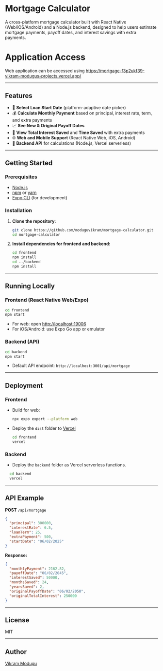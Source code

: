 # Mortgage Calculator

A cross-platform mortgage calculator built with React Native (Web/iOS/Android) and a Node.js backend, designed to help users estimate mortgage payments, payoff dates, and interest savings with extra payments.

# Application Access

Web application can be accessed using https://mortgage-f3p2ukf39-vikram-modugus-projects.vercel.app/

---

## Features

- 📅 **Select Loan Start Date** (platform-adaptive date picker)
- 💰 **Calculate Monthly Payment** based on principal, interest rate, term, and extra payments
- 📈 **See New & Original Payoff Dates**
- 💸 **View Total Interest Saved** and **Time Saved** with extra payments
- 🌐 **Web and Mobile Support** (React Native Web, iOS, Android)
- 🔗 **Backend API** for calculations (Node.js, Vercel serverless)

---

## Getting Started

### Prerequisites

- [Node.js](https://nodejs.org/)
- [npm](https://www.npmjs.com/) or [yarn](https://yarnpkg.com/)
- [Expo CLI](https://docs.expo.dev/get-started/installation/) (for development)

### Installation

1. **Clone the repository:**
   ```sh
   git clone https://github.com/moduguvikram/mortgage-calculator.git
   cd mortgage-calculator
   ```

2. **Install dependencies for frontend and backend:**
   ```sh
   cd frontend
   npm install
   cd ../backend
   npm install
   ```

---

## Running Locally

### Frontend (React Native Web/Expo)

```sh
cd frontend
npm start
```
- For web: open [http://localhost:19006](http://localhost:19006)
- For iOS/Android: use Expo Go app or emulator

### Backend (API)

```sh
cd backend
npm start
```
- Default API endpoint: `http://localhost:3001/api/mortgage`

---

## Deployment

### Frontend

- Build for web:
  ```sh
  npx expo export --platform web
  ```
- Deploy the `dist` folder to [Vercel](https://vercel.com/)
  ```sh
  cd frontend
  vercel
  ```

### Backend

- Deploy the `backend` folder as Vercel serverless functions.
```sh
  cd backend
  vercel
  ```
---

## API Example

**POST** `/api/mortgage`

```json
{
  "principal": 300000,
  "interestRate": 6.5,
  "loanTerm": 25,
  "extraPayment": 500,
  "startDate": "06/02/2025"
}
```

**Response:**
```json
{
  "monthlyPayment": 2162.82,
  "payoffDate": "06/02/2045",
  "interestSaved": 50000,
  "monthsSaved": 24,
  "yearsSaved": 2,
  "originalPayoffDate": "06/02/2050",
  "originalTotalInterest": 250000
}
```

---

## License

MIT

---

## Author

[Vikram Modugu](https://github.com/moduguvikram)
